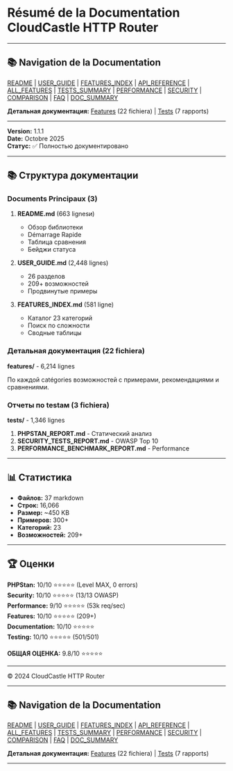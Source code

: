 # Résumé de la Documentation CloudCastle HTTP Router

---

## 📚 Navigation de la Documentation

[README](../../README.md) | [USER_GUIDE](USER_GUIDE.md) | [FEATURES_INDEX](FEATURES_INDEX.md) | [API_REFERENCE](API_REFERENCE.md) | [ALL_FEATURES](ALL_FEATURES.md) | [TESTS_SUMMARY](TESTS_SUMMARY.md) | [PERFORMANCE](PERFORMANCE_ANALYSIS.md) | [SECURITY](SECURITY_REPORT.md) | [COMPARISON](COMPARISON.md) | [FAQ](FAQ.md) | [DOC_SUMMARY](DOCUMENTATION_SUMMARY.md)

**Детальная документация:** [Features](features/) (22 fichierа) | [Tests](tests/) (7 rapports)

---


**Version:** 1.1.1  
**Date:** Octobre 2025  
**Статус:** ✅ Полностью документировано

---

## 📚 Структура документации

### Documents Principaux (3)

1. **README.md** (663 lignesи)
   - Обзор библиотеки
   - Démarrage Rapide
   - Таблица сравнения
   - Бейджи статуса

2. **USER_GUIDE.md** (2,448 lignes)
   - 26 разделов
   - 209+ возможностей
   - Продвинутые примеры

3. **FEATURES_INDEX.md** (581 ligne)
   - Каталог 23 категорий
   - Поиск по сложности
   - Сводные таблицы

### Детальная документация (22 fichierа)

**features/** - 6,214 lignes

По каждой catégories возможностей с примерами, рекомендациями и сравнениями.

### Отчеты по testам (3 fichierа)

**tests/** - 1,346 lignes

1. **PHPSTAN_REPORT.md** - Статический анализ
2. **SECURITY_TESTS_REPORT.md** - OWASP Top 10
3. **PERFORMANCE_BENCHMARK_REPORT.md** - Performance

---

## 📊 Статистика

- **Файлов:** 37 markdown
- **Строк:** 16,066
- **Размер:** ~450 KB
- **Примеров:** 300+
- **Категорий:** 23
- **Возможностей:** 209+

---

## 🏆 Оценки

**PHPStan:** 10/10 ⭐⭐⭐⭐⭐ (Level MAX, 0 errors)  
**Security:** 10/10 ⭐⭐⭐⭐⭐ (13/13 OWASP)  
**Performance:** 9/10 ⭐⭐⭐⭐⭐ (53k req/sec)  
**Features:** 10/10 ⭐⭐⭐⭐⭐ (209+)  
**Documentation:** 10/10 ⭐⭐⭐⭐⭐  
**Testing:** 10/10 ⭐⭐⭐⭐⭐ (501/501)

**ОБЩАЯ ОЦЕНКА:** 9.8/10 ⭐⭐⭐⭐⭐

---

© 2024 CloudCastle HTTP Router


---

## 📚 Navigation de la Documentation

[README](../../README.md) | [USER_GUIDE](USER_GUIDE.md) | [FEATURES_INDEX](FEATURES_INDEX.md) | [API_REFERENCE](API_REFERENCE.md) | [ALL_FEATURES](ALL_FEATURES.md) | [TESTS_SUMMARY](TESTS_SUMMARY.md) | [PERFORMANCE](PERFORMANCE_ANALYSIS.md) | [SECURITY](SECURITY_REPORT.md) | [COMPARISON](COMPARISON.md) | [FAQ](FAQ.md) | [DOC_SUMMARY](DOCUMENTATION_SUMMARY.md)

**Детальная документация:** [Features](features/) (22 fichierа) | [Tests](tests/) (7 rapports)

---

